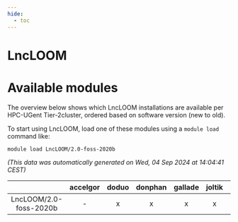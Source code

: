 ```yaml
---
hide:
  - toc
---
```


LncLOOM
=======

# Available modules


The overview below shows which LncLOOM installations are available per HPC-UGent Tier-2cluster, ordered based on software version (new to old).

To start using LncLOOM, load one of these modules using a `module load` command like:

```shell
module load LncLOOM/2.0-foss-2020b
```

*(This data was automatically generated on Wed, 04 Sep 2024 at 14:04:41 CEST)*  

| |accelgor|doduo|donphan|gallade|joltik|shinx|skitty|
| :---: | :---: | :---: | :---: | :---: | :---: | :---: | :---: |
|LncLOOM/2.0-foss-2020b|-|x|x|x|x|-|x|
